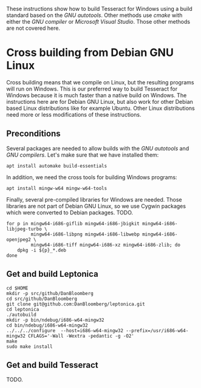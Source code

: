 These instructions show how to build Tesseract for Windows using a build standard based on the _GNU autotools_. Other methods use _cmake_ with either the _GNU compiler_ or _Microsoft Visual Studio_. Those other methods are not covered here.

# Cross building from Debian GNU Linux

Cross building means that we compile on Linux, but the resulting programs will run on Windows.
This is our preferred way to build Tesseract for Windows because it is much faster than a native build on Windows.
The instructions here are for Debian GNU Linux, but also work for other Debian based Linux distributions like for example Ubuntu. Other Linux distributions need more or less modifications of these instructions.

## Preconditions

Several packages are needed to allow builds with the _GNU autotools_ and _GNU compilers_. Let's make sure that we have installed them:

    apt install automake build-essentials

In addition, we need the cross tools for building Windows programs:

    apt install mingw-w64 mingw-w64-tools

Finally, several pre-compiled libraries for Windows are needed.
Those libraries are not part of Debian GNU Linux, so we use Cygwin packages which were converted to Debian packages.
TODO.

    for p in mingw64-i686-giflib mingw64-i686-jbigkit mingw64-i686-libjpeg-turbo \
             mingw64-i686-libpng mingw64-i686-libwebp mingw64-i686-openjpeg2 \
             mingw64-i686-tiff mingw64-i686-xz mingw64-i686-zlib; do
        dpkg -i ${p}_*.deb
    done

## Get and build Leptonica

    cd $HOME
    mkdir -p src/github/DanBloomberg
    cd src/github/DanBloomberg
    git clone git@github.com:DanBloomberg/leptonica.git
    cd leptonica
    ./autobuild
    mkdir -p bin/ndebug/i686-w64-mingw32
    cd bin/ndebug/i686-w64-mingw32
    ../../../configure  --host=i686-w64-mingw32 --prefix=/usr/i686-w64-mingw32 CFLAGS='-Wall -Wextra -pedantic -g -O2'
    make
    sudo make install

## Get and build Tesseract

TODO.
